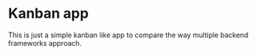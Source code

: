 # Kanban app

This is just a simple kanban like app to compare the way multiple backend frameworks approach.
